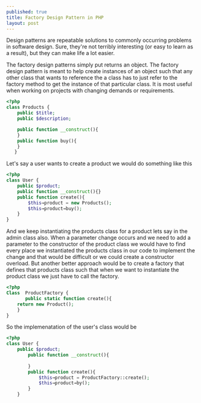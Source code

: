 ```yaml
---
published: true
title: Factory Design Pattern in PHP
layout: post
---
```

Design patterns are repeatable solutions to commonly occurring problems in software design. Sure, they're not terribly interesting (or easy to learn as a result), but they can make life a lot easier.

The factory design patterns simply put returns an object. The factory design pattern is meant to help create instances of an object such that any other class that wants to reference the a class has to just refer to the factory method to get the instance of that particular class. It is most useful when working on projects with changing demands or requirements.

```php
<?php
class Products {
	public $title;
	public $description;

	public function __construct(){
	}
	public function buy(){
	}
   } 
```
Let's say a user wants to create a product we would do something like this

```php
<?php
class User {
	public $product;
	public function __construct(){}
	public function create(){
		$this→product = new Products();
		$this→product→buy();
	}
}
```
And we keep instantiating the products class for a product lets say in the admin class also. When a parameter change occurs and we need to add a parameter to the constructor of the product class we would have to find every place we instantiated the products class in our code to implement the change and that would be difficult or we could create a constructor overload. But another better approach would be to create a factory that defines that products class such that when we want to instantiate the product class we just have to call the factory.

```php
<?php
Class  ProductFactory {
       public static function create(){
	return new Product();	
	}
}
```

So the implemenatation of the user's class would be

```php
<?php
class User {
	public $product;
		public function __construct(){	
			
		}
		public function create(){
			$this→product = ProductFactory::create();
			$this→product→by();
		}
	}
```